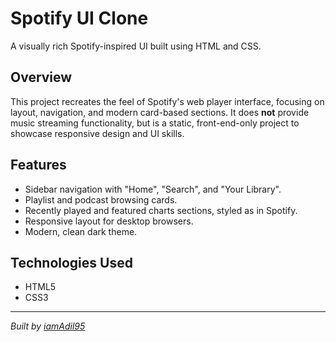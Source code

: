 # Spotify UI Clone

A visually rich Spotify-inspired UI built using HTML and CSS.

## Overview

This project recreates the feel of Spotify's web player interface, focusing on layout, navigation, and modern card-based sections. It does **not** provide music streaming functionality, but is a static, front-end-only project to showcase responsive design and UI skills.

## Features

- Sidebar navigation with "Home", "Search", and "Your Library".
- Playlist and podcast browsing cards.
- Recently played and featured charts sections, styled as in Spotify.
- Responsive layout for desktop browsers.
- Modern, clean dark theme.

## Technologies Used

- HTML5
- CSS3


---
*Built by [iamAdil95](https://github.com/iamAdil95)*
